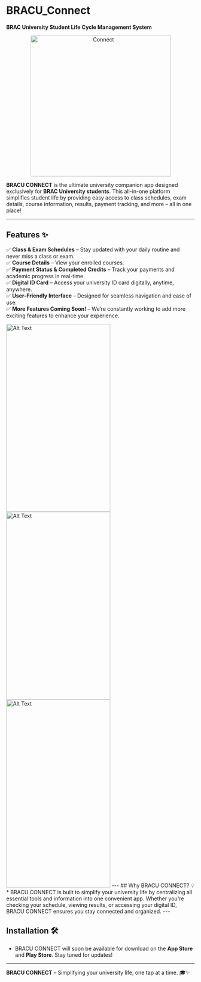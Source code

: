 # BRACU_Connect
**BRAC University Student Life Cycle Management System**

<p align="center">
<img width="375" alt="Connect" src="https://github.com/user-attachments/assets/1c3b4a14-13c8-4105-bfef-c6722b8e3f87" />
</p>

**BRACU CONNECT** is the ultimate university companion app designed exclusively for **BRAC University students**. This all-in-one platform simplifies student life by providing easy access to class schedules, exam details, course information, results, payment tracking, and more – all in one place!

---

## Features ✨

✅ **Class & Exam Schedules** – Stay updated with your daily routine and never miss a class or exam.  
✅ **Course Details** – View your enrolled courses.  
✅ **Payment Status & Completed Credits** – Track your payments and academic progress in real-time.  
✅ **Digital ID Card** – Access your university ID card digitally, anytime, anywhere.  
✅ **User-Friendly Interface** – Designed for seamless navigation and ease of use.  
✅ **More Features Coming Soon!** – We’re constantly working to add more exciting features to enhance your experience.

<img src="https://github.com/user-attachments/assets/8b854476-7adb-42f1-9be6-54bdda24a89c" alt="Alt Text" width="278" height="500">
<img src="[https://github.com/user-attachments/assets/8b854476-7adb-42f1-9be6-54bdda24a89c](https://github.com/user-attachments/assets/f88ef3ea-a687-4ab7-b474-d0ccda465d49)" alt="Alt Text" width="278" height="500">
<img src="[https://github.com/user-attachments/assets/8b854476-7adb-42f1-9be6-54bdda24a89c](https://github.com/user-attachments/assets/92212f1b-1fa2-49cf-855b-f92cb9355810)" alt="Alt Text" width="278" height="500">
---
## Why BRACU CONNECT? 💡
* BRACU CONNECT is built to simplify your university life by centralizing all essential tools and information into one convenient app. Whether you're checking your schedule, viewing results, or accessing your digital ID, BRACU CONNECT ensures you stay connected and organized.
---

## Installation 🛠️
* BRACU CONNECT will soon be available for download on the **App Store** and **Play Store**. Stay tuned for updates!
---

**BRACU CONNECT** – Simplifying your university life, one tap at a time. 🎓✨  
